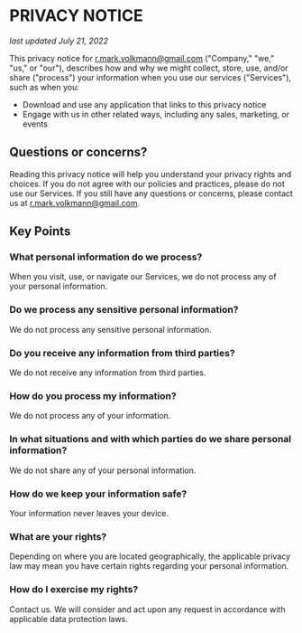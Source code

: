 # PRIVACY NOTICE

_last updated July 21, 2022_

This privacy notice for r.mark.volkmann@gmail.com
("Company," "we," "us," or "our"), describes how and why we might
collect, store, use, and/or share ("process") your information
when you use our services ("Services"), such as when you:

- Download and use any application that links to this privacy notice
- Engage with us in other related ways,
  including any sales, marketing, or events

## Questions or concerns?

Reading this privacy notice will help you
understand your privacy rights and choices.
If you do not agree with our policies and practices,
please do not use our Services.
If you still have any questions or concerns,
please contact us at r.mark.volkmann@gmail.com.

## Key Points

### What personal information do we process?

When you visit, use, or navigate our Services,
we do not process any of your personal information.

### Do we process any sensitive personal information?

We do not process any sensitive personal information.

### Do you receive any information from third parties?

We do not receive any information from third parties.

### How do you process my information?

We do not process any of your information.

### In what situations and with which parties do we share personal information?

We do not share any of your personal information.

### How do we keep your information safe?

Your information never leaves your device.

### What are your rights?

Depending on where you are located geographically,
the applicable privacy law may mean you have
certain rights regarding your personal information.

### How do I exercise my rights?

Contact us. We will consider and act upon any request
in accordance with applicable data protection laws.
